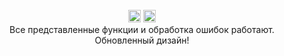 <div align="center"> 
<br>
<img src="https://img.shields.io/badge/version-0.0.4--aplha-blue?style=flat-square" height="20">
<img src="https://img.shields.io/badge/.exe_size-86.7_MB-green?style=flat-square" height="20">
<br>
Все представленные функции и обработка ошибок работают.
<br>
Обновленный дизайн!
<br> 
